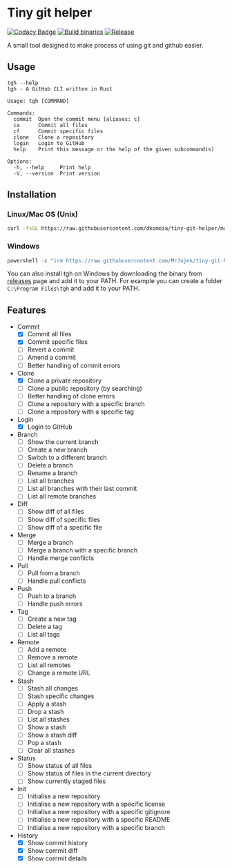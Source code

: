 # Tiny git helper

[![Codacy Badge](https://app.codacy.com/project/badge/Grade/d588595e2823486190d05dccabe88b49)](https://app.codacy.com/gh/dkomeza/tiny-git-helper/dashboard?utm_source=gh&utm_medium=referral&utm_content=&utm_campaign=Badge_grade)
[![Build binaries](https://github.com/dkomeza/tiny-git-helper/actions/workflows/build_binaries.yml/badge.svg)](https://github.com/dkomeza/tiny-git-helper/actions/workflows/build_binaries.yml)
[![Release](https://github.com/dkomeza/tiny-git-helper/actions/workflows/release_binaries.yml/badge.svg)](https://github.com/dkomeza/tiny-git-helper/actions/workflows/release_binaries.yml)

A small tool designed to make process of using git and github easier.

## Usage

```
tgh --help
tgh - A GitHub CLI written in Rust

Usage: tgh [COMMAND]

Commands:
  commit  Open the commit menu [aliases: c]
  ca      Commit all files
  cf      Commit specific files
  clone   Clone a repository
  login   Login to GitHub
  help    Print this message or the help of the given subcommand(s)

Options:
  -h, --help     Print help
  -V, --version  Print version
```

## Installation

### Linux/Mac OS (Unix)

```bash
curl -fsSL https://raw.githubusercontent.com/dkomeza/tiny-git-helper/main/scripts/install.sh | bash
```

### Windows
  
```powershell
powershell -c "irm https://raw.githubusercontent.com/MrJujek/tiny-git-helper/refs/heads/main/scripts/install.ps1 | iex"
```

You can also install tgh on Windows by downloading the binary from [releases](https://github.com/dkomeza/tiny-git-helper/releases) page and add it to your PATH.
For example you can create a folder `C:\Program Files\tgh` and add it to your PATH.

## Features

- Commit
  - [x] Commit all files
  - [x] Commit specific files
  - [ ] Revert a commit
  - [ ] Amend a commit
  - [ ] Better handling of commit errors
- Clone
  - [x] Clone a private repository
  - [ ] Clone a public repository (by searching)
  - [ ] Better handling of clone errors
  - [ ] Clone a repository with a specific branch
  - [ ] Clone a repository with a specific tag
- Login
  - [x] Login to GitHub
- Branch
  - [ ] Show the current branch
  - [ ] Create a new branch
  - [ ] Switch to a different branch
  - [ ] Delete a branch
  - [ ] Rename a branch
  - [ ] List all branches
  - [ ] List all branches with their last commit
  - [ ] List all remote branches
- Diff
  - [ ] Show diff of all files
  - [ ] Show diff of specific files
  - [ ] Show diff of a specific file
- Merge
  - [ ] Merge a branch
  - [ ] Merge a branch with a specific branch
  - [ ] Handle merge conflicts
- Pull
  - [ ] Pull from a branch
  - [ ] Handle pull conflicts
- Push
  - [ ] Push to a branch
  - [ ] Handle push errors
- Tag
  - [ ] Create a new tag
  - [ ] Delete a tag
  - [ ] List all tags
- Remote
  - [ ] Add a remote
  - [ ] Remove a remote
  - [ ] List all remotes
  - [ ] Change a remote URL
- Stash
  - [ ] Stash all changes
  - [ ] Stash specific changes
  - [ ] Apply a stash
  - [ ] Drop a stash
  - [ ] List all stashes
  - [ ] Show a stash
  - [ ] Show a stash diff
  - [ ] Pop a stash
  - [ ] Clear all stashes
- Status
  - [ ] Show status of all files
  - [ ] Show status of files in the current directory
  - [ ] Show currently staged files
- Init
  - [ ] Initialise a new repository
  - [ ] Initialise a new repository with a specific license
  - [ ] Initialise a new repository with a specific gitignore
  - [ ] Initialise a new repository with a specific README
  - [ ] Initialise a new repository with a specific branch
- History
  - [x] Show commit history
  - [x] Show commit diff
  - [x] Show commit details
